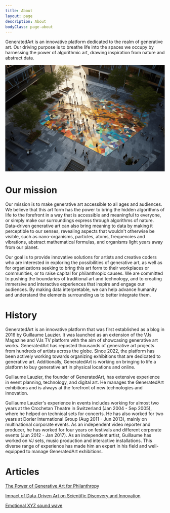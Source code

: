 ```yaml
---
title: About
layout: page
description: About
bodyClass: page-about
---
```


GeneratedArt is an innovative platform dedicated to the realm of generative art. Our driving purpose is to breathe life into the spaces we occupy by harnessing the power of algorithmic art, drawing inspiration from nature and abstract data.

![About](/images/illustrations/public-square.png)

# Our mission

Our mission is to make generative art accessible to all ages and audiences. We believe that this art form has the power to bring the hidden algorithms of life to the forefront in a way that is accessible and meaningful to everyone, or simply make our surroundings express through algorithms of nature. Data-driven generative art can also bring meaning to data by making it perceptible to our senses, revealing aspects that wouldn't otherwise be visible, such as nano-organisms, particles, atoms, frequencies and vibrations, abstract mathematical formulas, and organisms light years away from our planet. 

Our goal is to provide innovative solutions for artists and creative coders who are interested in exploring the possibilities of generative art, as well as for organizations seeking to bring this art form to their workplaces or communities, or to raise capital for philanthropic causes. We are committed to pushing the boundaries of traditional art and technology, and to creating immersive and interactive experiences that inspire and engage our audiences. By making data interpretable, we can help advance humanity and understand the elements surrounding us to better integrate them.

# History

GeneratedArt is an innovative platform that was first established as a blog in 2016 by Guillaume Lauzier. It was launched as an extension of the VJs Magazine and VJs TV platform with the aim of showcasing generative art works. GeneratedArt has reposted thousands of generative art projects from hundreds of artists across the globe. Since 2022, the platform has been actively working towards organizing exhibitions that are dedicated to generative art. Additionally, GeneratedArt is working on bringing to life a platform to buy generative art in physical locations and online.

Guillaume Lauzier, the founder of GeneratedArt, has extensive experience in event planning, technology, and digital art. He manages the GeneratedArt exhibitions and is always at the forefront of new technologies and innovation.

Guillaume Lauzier's experience in events includes working for almost two years at the Crochetan Theatre in Switzerland (Jan 2004 - Sep 2005), where he helped on technical sets for concerts. He has also worked for two years at Dorier International Group (Aug 2011 - Jun 2013), mainly on multinational corporate events. As an independent video reporter and producer, he has worked for four years on festivals and different corporate events (Jun 2012 - Jan 2017). As an independent artist, Guillaume has worked on VJ sets, music production and interactive installations. This diverse range of experience has made him an expert in his field and well-equipped to manage GeneratedArt exhibitions.

# Articles

[The Power of Generative Art for Philanthropy](https://medium.com/generatedart/the-power-of-generative-art-for-philanthropy-953d655dda08)

[Impact of Data-Driven Art on Scientific Discovery and Innovation](https://medium.com/generatedart/impact-of-data-driven-art-on-scientific-discovery-and-innovation-c60f126aeb65)

[Emotional XYZ sound wave](https://medium.com/generatedart/emotional-xyz-sound-wave-a1c5b7f3bb34)
